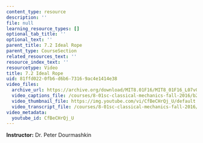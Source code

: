 ```yaml
---
content_type: resource
description: ''
file: null
learning_resource_types: []
optional_tab_title: ''
optional_text: ''
parent_title: 7.2 Ideal Rope
parent_type: CourseSection
related_resources_text: ''
resource_index_text: ''
resourcetype: Video
title: 7.2 Ideal Rope
uid: 81ffd022-0fb6-d6b6-7316-9ac4e1414e38
video_files:
  archive_url: https://archive.org/download/MIT8.01F16/MIT8_01F16_L07v02_360p.mp4
  video_captions_file: /courses/8-01sc-classical-mechanics-fall-2016/b28ff504157b5bb38f2726f024cbb728_CfBeCHrQj_U.vtt
  video_thumbnail_file: https://img.youtube.com/vi/CfBeCHrQj_U/default.jpg
  video_transcript_file: /courses/8-01sc-classical-mechanics-fall-2016/c7481cb04d36faea22c801884237bce0_CfBeCHrQj_U.pdf
video_metadata:
  youtube_id: CfBeCHrQj_U
---
```


**Instructor:** Dr. Peter Dourmashkin